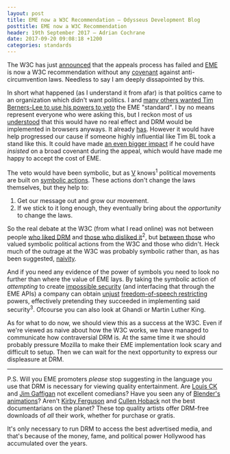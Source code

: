 ```yaml
---
layout: post
title: EME now a W3C Recommendation — Odysseus Development Blog
posttitle: EME now a W3C Recommendation
header: 19th September 2017 — Adrian Cochrane
date: 2017-09-20 09:08:18 +1200
categories: standards
---
```


The W3C has just [announced](https://www.w3.org/2017/09/pressrelease-eme-recommendation.html.en) that the appeals process has failed and [EME](/Odysseus/standards/2017/07/20/eme.html) is now a W3C recommendation without any [covenant](https://www.eff.org/pages/objection-rechartering-w3c-eme-group) against anti-circumvention laws. Needless to say I am deeply dissapointed by this. 

In short what happened (as I understand it from afar) is that politics came to an organization which didn't want politics. I and [many others wanted Tim Berners-Lee to use his powers to veto](https://www.defectivebydesign.org/selfie-against-drm-in-web-standards) the EME "standard". I by no means represent everyone who were asking this, but I reckon most of us [understood](https://www.youtube.com/watch?v=S0y0oXU8YNk) that this would have no real effect and DRM would be implemented in browsers anyways. It already [has](https://hacks.mozilla.org/2014/05/reconciling-mozillas-mission-and-w3c-eme/). However it would have help progressed our cause if someone highly influential like Tim BL took a stand like this. It could have made [an even bigger impact](https://www.youtube.com/watch?v=CFbFwg3yT70) if he could have *insisted* on a broad covenant during the appeal, which would have made me happy to accept the cost of EME. 

The veto would have been symbolic, but as [V](http://miriadic.wikia.com/wiki/V_for_Vendetta_(film)) knows<sup title="He, like the Founding Fathers of the US, however didn't seem to know that violent actions are more harmful than helpful for a movement.">1</sup> political movements are built on [symbolic actions](https://www.tvnz.co.nz/one-news/new-zealand/watch-sculpture-environment-minister-nick-smith-defecating-in-glass-water-unveiled-during-christchurch-protest). These actions don't change the laws themselves, but they help to:

1. Get our message out and grow our movement.
2. If we stick to it long enough, they eventually bring about the *opportunity* to change the laws. 

So the real debate at the W3C (from what I read online) was not between people [who liked DRM](http://www.mpaa.org/) and [those who disliked it](https://www.defectivebydesign.org/)<sup title="Though there's certainly some of that with the RIAA/MPAA being W3C members">2</sup>, but [between those](https://www.baldurbjarnason.com/notes/why-drm-is-a-problem-for-the-w3c/) who valued symbolic political actions from the W3C and those who didn't. Heck much of the outrage at the W3C was probably symbolic rather than, as has been suggested, [naivity](https://alastairc.ac/2017/07/eme-at-the-w3c/).

And if you need any evidence of the power of symbols you need to look no further than where the value of EME lays. By taking the symbolic action of *attempting* to create [impossible security](https://www.schneier.com/blog/archives/2006/09/microsoft_and_f.html) (and interfacing that through the EME APIs) a company can obtain [unjust](https://www.techdirt.com/blog/?tag=dmca+1201) [freedom-of-speech restricting](http://www.everythingisaremix.info/blog/everything-is-a-remix-fair-use) powers, effectively pretending they succeeded in implementing said security<sup title="This brings us back to the start, EME is politics rather than a technology.">3</sup>. Ofcourse you can also look at Ghandi or Martin Luther King. 

As for what to do now, we should view this as a success at the W3C. Even if we're viewed as naive about how the W3C works, we have managed to communicate how contraversial DRM is. At the same time it we should probably pressure Mozilla to make their EME implementation look scary and difficult to setup. Then we can wait for the next opportunity to express our displeasure at DRM. 

---

P.S. Will you EME promoters *please* stop suggesting in the language you use that DRM is necessary for viewing quality entertainment. Are [Louis CK](https://louisck.net/) and [Jim Gaffigan](http://www.jimgaffigan.com/purchase/mr-universe) not excellent comedians? Have you seen any of [Blender's animations](https://cloud.blender.org/open-projects)? Aren't [Kirby Ferguson](http://kirbyferguson.com/) and [Cullen Hoback](http://tacma.net/) not the best documentarians on the planet? These top quality artists offer DRM-free downloads of *all* their work, whether for purchase or gratis. 

It's only necessary to run DRM to access the best advertised media, and that's because of the money, fame, and political power Hollywood has accumulated over the years. 
